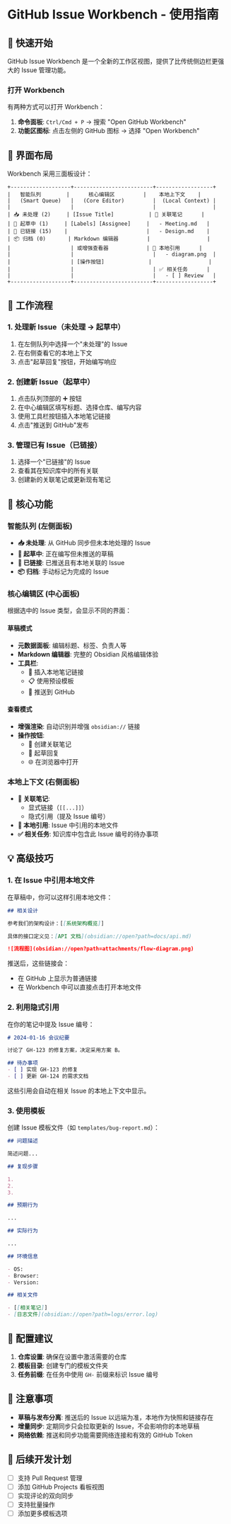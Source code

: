 # GitHub Issue Workbench - 使用指南

## 🚀 快速开始

GitHub Issue Workbench 是一个全新的工作区视图，提供了比传统侧边栏更强大的 Issue 管理功能。

### 打开 Workbench

有两种方式可以打开 Workbench：

1. **命令面板**: `Ctrl/Cmd + P` → 搜索 "Open GitHub Workbench"
2. **功能区图标**: 点击左侧的 GitHub 图标 → 选择 "Open Workbench"

## 📐 界面布局

Workbench 采用三面板设计：

```
+-------------------+-------------------------+------------------+
|   智能队列        |      核心编辑区         |    本地上下文    |
|   (Smart Queue)   |   (Core Editor)         |  (Local Context) |
|                   |                         |                  |
| 📥 未处理 (2)     | [Issue Title]           | 🔗 关联笔记      |
| 📝 起草中 (1)     | [Labels] [Assignee]     |   - Meeting.md   |
| 🔗 已链接 (15)    |                         |   - Design.md    |
| 📦 归档 (0)       | Markdown 编辑器         |                  |
|                   | 或增强查看器            | 📄 本地引用      |
|                   |                         |   - diagram.png  |
|                   | [操作按钮]              |                  |
|                   |                         | ✅ 相关任务      |
|                   |                         |   - [ ] Review   |
+-------------------+-------------------------+------------------+
```

## 🔄 工作流程

### 1. 处理新 Issue（未处理 → 起草中）

1. 在左侧队列中选择一个"未处理"的 Issue
2. 在右侧查看它的本地上下文
3. 点击"起草回复"按钮，开始编写响应

### 2. 创建新 Issue（起草中）

1. 点击队列顶部的 ➕ 按钮
2. 在中心编辑区填写标题、选择仓库、编写内容
3. 使用工具栏按钮插入本地笔记链接
4. 点击"推送到 GitHub"发布

### 3. 管理已有 Issue（已链接）

1. 选择一个"已链接"的 Issue
2. 查看其在知识库中的所有关联
3. 创建新的关联笔记或更新现有笔记

## 🎯 核心功能

### 智能队列 (左侧面板)

- **📥 未处理**: 从 GitHub 同步但未本地处理的 Issue
- **📝 起草中**: 正在编写但未推送的草稿
- **🔗 已链接**: 已推送且有本地关联的 Issue
- **📦 归档**: 手动标记为完成的 Issue

### 核心编辑区 (中心面板)

根据选中的 Issue 类型，会显示不同的界面：

#### 草稿模式
- **元数据面板**: 编辑标题、标签、负责人等
- **Markdown 编辑器**: 完整的 Obsidian 风格编辑体验
- **工具栏**: 
  - 🔗 插入本地笔记链接
  - 📋 使用预设模板
  - 🚀 推送到 GitHub

#### 查看模式  
- **增强渲染**: 自动识别并增强 `obsidian://` 链接
- **操作按钮**:
  - 📝 创建关联笔记
  - 💬 起草回复
  - 🌐 在浏览器中打开

### 本地上下文 (右侧面板)

- **🔗 关联笔记**: 
  - 显式链接（`[[...]]`）
  - 隐式引用（提及 Issue 编号）
- **📄 本地引用**: Issue 中引用的本地文件
- **✅ 相关任务**: 知识库中包含此 Issue 编号的待办事项

## 💡 高级技巧

### 1. 在 Issue 中引用本地文件

在草稿中，你可以这样引用本地文件：

```markdown
## 相关设计

参考我们的架构设计：[[系统架构概览]]

具体的接口定义见：[API 文档](obsidian://open?path=docs/api.md)

![流程图](obsidian://open?path=attachments/flow-diagram.png)
```

推送后，这些链接会：
- 在 GitHub 上显示为普通链接  
- 在 Workbench 中可以直接点击打开本地文件

### 2. 利用隐式引用

在你的笔记中提及 Issue 编号：

```markdown
# 2024-01-16 会议纪要

讨论了 GH-123 的修复方案，决定采用方案 B。

## 待办事项
- [ ] 实现 GH-123 的修复
- [ ] 更新 GH-124 的需求文档
```

这些引用会自动在相关 Issue 的本地上下文中显示。

### 3. 使用模板

创建 Issue 模板文件（如 `templates/bug-report.md`）：

```markdown
## 问题描述

简述问题...

## 复现步骤

1. 
2. 
3. 

## 预期行为

...

## 实际行为

...

## 环境信息

- OS: 
- Browser: 
- Version: 

## 相关文件

- [[相关笔记]]
- [日志文件](obsidian://open?path=logs/error.log)
```

## 🔧 配置建议

1. **仓库设置**: 确保在设置中激活需要的仓库
2. **模板目录**: 创建专门的模板文件夹
3. **任务前缀**: 在任务中使用 `GH-` 前缀来标识 Issue 编号

## 🚨 注意事项

- **草稿与发布分离**: 推送后的 Issue 以远端为准，本地作为快照和链接存在
- **增量同步**: 定期同步只会拉取更新的 Issue，不会影响你的本地草稿
- **网络依赖**: 推送和同步功能需要网络连接和有效的 GitHub Token

## 📝 后续开发计划

- [ ] 支持 Pull Request 管理
- [ ] 添加 GitHub Projects 看板视图  
- [ ] 实现评论的双向同步
- [ ] 支持批量操作
- [ ] 添加更多模板选项
